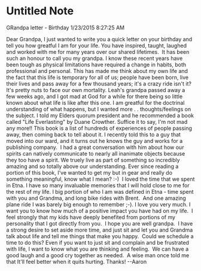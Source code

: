 # Untitled Note

GRandpa letter - Birthday 1/23/2015 8:27:25 AM

Dear Grandpa,
I just wanted to write you a quick letter on your birthday and tell you how greatful I am for your life. You have inspired, taught, laughed and worked with me for many years over our shared lifetimes.  It has been such an honour to call you my grandpa. I know these recent years have been tough as physical limitations have required a change in habits, both professional and personal. This has made me think about my own life and the fact that this life is temporary for all of us; people have been born, live their lives and pass away for a few thousand years; it's a crazy ride isn't it?  It's pretty nuts to face our own mortality. Leah's grandpa passed away a few weeks ago, and I got mad at God for a while for there being so little known about what life is like after this one. I am greatful for the doctrinal understanding of what happens, but I wanted more . . thoughts/feelings on the subject. I told my Elders quorum president and he recommended a book called "Life Everlasting" by Duane Crowther. Suffice it to say, I'm not mad any more!! This book is a list of hundreds of experiences of people passing away, then coming back to tell about it.
I recently told this to a guy that moved into our ward, and it turns out he knows the guy and works for a publishing company.  I had a great conversation with him about how our spirits can natively communicate to nearly all inanimate objects because they too have a spirit. We truely live as part of something so incredibly amazing and so totally above our understanding. Ever since reading a portion of this book, I've wanted to get my but in gear and really do something meaningful, know what I mean? :-) 
I loved the time that we spent in Etna. I have so many invaluable memories that I will hold close to me for the rest of my life. I big portion of who I am was defined in Etna - time spent with you and Grandma, and long bike rides with Brent.  And one amazing plane ride I was barely big enough to remember ;-).
I love you very much. I want you to know how much of a positive impact you have had on my life.  I feel strongly that my kids have deeply benefited from portions of my personality that I got directly from you. 
I hope you are well grandpa.  I have a strong desire to set aside more time, and just sit and let you and Grandma talk about life and tell me things that make you happy.  Could we schedule a time to do this? Even if you want to just sit and complain and be frustrated with life, I want to know what you are thinking and feeling.  We can have a good laugh and a good cry together as needed.  A wise man once told me that It'll feel better when it quits hurting.
Thanks!
\--Aaron
